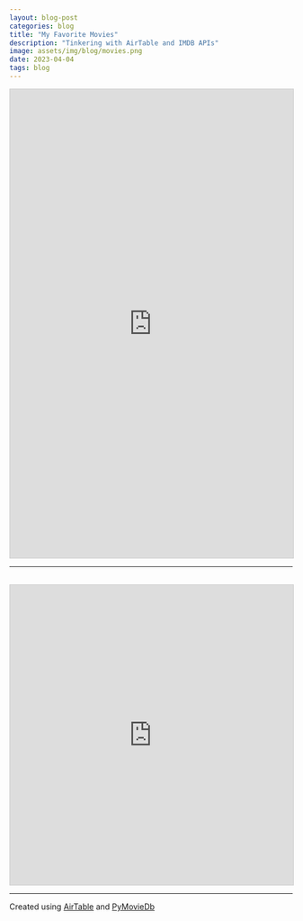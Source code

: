 ```yaml
---
layout: blog-post
categories: blog
title: "My Favorite Movies"
description: "Tinkering with AirTable and IMDB APIs"
image: assets/img/blog/movies.png
date: 2023-04-04
tags: blog
---
```




<iframe class="airtable-embed" src="https://airtable.com/embed/shro1eVbByPMzyoNE?backgroundColor=blue&viewControls=on" frameborder="0" onmousewheel="" width="100%" height="833" style="background: transparent; border: 1px solid #ccc;"></iframe>


<br>
<hr>
<br>


<iframe class="airtable-embed" src="https://airtable.com/embed/shrzHWfYc2QmG0SKv?backgroundColor=blue&viewControls=on" frameborder="0" onmousewheel="" width="100%" height="533" style="background: transparent; border: 1px solid #ccc;"></iframe>





<br>
<hr>

Created using [AirTable](https://airtable.com/) and [PyMovieDb](https://github.com/itsmehemant7/PyMovieDb)
